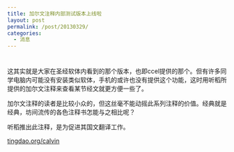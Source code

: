 ```yaml
---
title: 加尔文注释内部测试版本上线啦
layout: post
permalink: /post/20130329/
categories:
  - 消息
---
```

# 

这其实就是大家在圣经软体内看到的那个版本，也即ccel提供的那个。但有许多同学电脑内可能没有安装类似软体，手机的或许也没有提供这个功能，这时用听稻所提供的加尔文注释来查看某节经文就更方便一些了。

加尔文注释的读者是比较小众的，但这丝毫不能动摇此系列注释的价值。经典就是经典，坊间流传的各色注释书怎能与之相比呢？

听稻推出此注释，是为促进其国文翻译工作。

[tingdao.org/calvin][1]

 [1]: http://tingdao.org/calvin